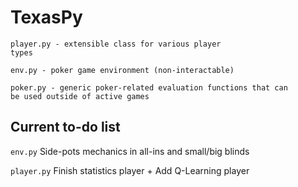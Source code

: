 # TexasPy

<code>player.py - extensible class for various player types</code>

<code>env.py - poker game environment (non-interactable)</code>

<code>poker.py - generic poker-related evaluation functions that can be used outside of active games</code>

## Current to-do list

<code>env.py</code> Side-pots mechanics in all-ins and small/big blinds

<code>player.py</code> Finish statistics player + Add Q-Learning player
